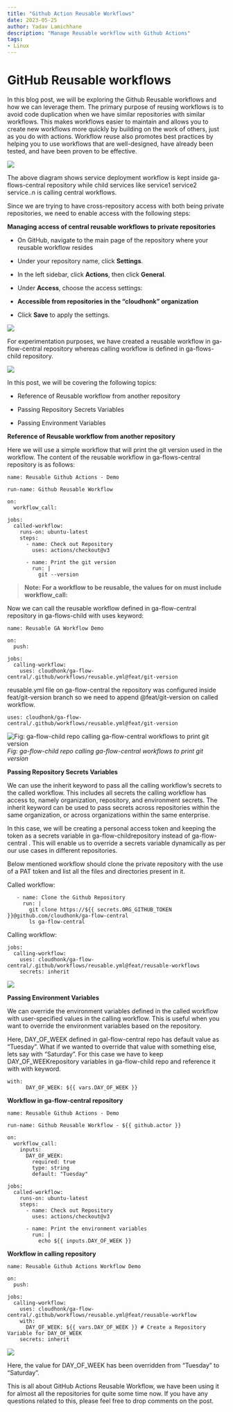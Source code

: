 ```yaml
---
title: "Github Action Reusable Workflows"
date: 2023-05-25
author: Yadav Lamichhane
description: "Manage Reusable workflow with Github Actions"
tags:
- Linux
---
```


# GitHub Reusable workflows

In this blog post, we will be exploring the Github Reusable workflows and how we can leverage them. The primary purpose of reusing workflows is to avoid code duplication when we have similar repositories with similar workflows. This makes workflows easier to maintain and allows you to create new workflows more quickly by building on the work of others, just as you do with actions. Workflow reuse also promotes best practices by helping you to use workflows that are well-designed, have already been tested, and have been proven to be effective.

![](https://cdn-images-1.medium.com/max/2462/1*8gQuw2Y5WnSkCN8HnJf7Ww.png)

The above diagram shows service deployment workflow is kept inside ga-flows-central repository while child services like service1 service2 service..n is calling central workflows.

Since we are trying to have cross-repository access with both being private repositories, we need to enable access with the following steps:

**Managing access of central reusable workflows to private repositories**

* On GitHub, navigate to the main page of the repository where your reusable workflow resides

* Under your repository name, click **Settings**.

* In the left sidebar, click **Actions**, then click **General**.

* Under **Access**, choose the access settings:

* **Accessible from repositories in the “cloudhonk” organization**

* Click **Save** to apply the settings.

![](https://cdn-images-1.medium.com/max/2000/1*6-7Jm41ZV-LhYAYMObfNHQ.png)

For experimentation purposes, we have created a reusable workflow in ga-flow-central repository whereas calling workflow is defined in ga-flows-child repository.

![](https://cdn-images-1.medium.com/max/2000/1*OVZObQqbUtGBGDVmUBMiRA.png)

In this post, we will be covering the following topics:

* Reference of Reusable workflow from another repository

* Passing Repository Secrets Variables

* Passing Environment Variables

**Reference of Reusable workflow from another repository**

Here we will use a simple workflow that will print the git version used in the workflow. The content of the reusable workflow in ga-flows-central repository is as follows:

    name: Reusable Github Actions - Demo

    run-name: Github Reusable Workflow

    on:
      workflow_call:

    jobs:
      called-workflow:
        runs-on: ubuntu-latest
        steps:
          - name: Check out Repository
            uses: actions/checkout@v3

          - name: Print the git version
            run: |
              git --version
> **Note: For a workflow to be reusable, the values for on must include workflow_call:**

Now we can call the reusable workflow defined in ga-flow-central repository in ga-flows-child with uses keyword:

    name: Reusable GA Workflow Demo

    on:
      push:

    jobs:
      calling-workflow:
        uses: cloudhonk/ga-flow-central/.github/workflows/reusable.yml@feat/git-version

reusable.yml file on ga-flow-central the repository was configured inside feat/git-version branch so we need to append @feat/git-version on called workflow.

    uses: cloudhonk/ga-flow-central/.github/workflows/reusable.yml@feat/git-version

![Fig: ga-flow-child repo calling ga-flow-central workflows to print git version](https://cdn-images-1.medium.com/max/2000/1*vUoG8jZ0bwetm0Ght5oRyQ.png)*Fig: ga-flow-child repo calling ga-flow-central workflows to print git version*

**Passing Repository Secrets Variables**

We can use the inherit keyword to pass all the calling workflow’s secrets to the called workflow. This includes all secrets the calling workflow has access to, namely organization, repository, and environment secrets. The inherit keyword can be used to pass secrets across repositories within the same organization, or across organizations within the same enterprise.

In this case, we will be creating a personal access token and keeping the token as a secrets variable in ga-flow-childrepository instead of ga-flow-central . This will enable us to override a secrets variable dynamically as per our use cases in different repositories.

Below mentioned workflow should clone the private repository with the use of a PAT token and list all the files and directories present in it.

Called workflow:

       - name: Clone the Github Repository
         run: |
           git clone https://${{ secrets.ORG_GITHUB_TOKEN }}@github.com/cloudhonk/ga-flow-central
           ls ga-flow-central

Calling workflow:

    jobs:
      calling-workflow:
        uses: cloudhonk/ga-flow-central/.github/workflows/reusable.yml@feat/reusable-workflows
        secrets: inherit

![](https://cdn-images-1.medium.com/max/2000/1*GurZd5fw__vho5fEANYEMg.png)

**Passing Environment Variables**

We can override the environment variables defined in the called workflow with user-specified values in the calling workflow. This is useful when you want to override the environment variables based on the repository.

Here, DAY_OF_WEEK defined in gal-flow-central repo has default value as “Tuesday”. What if we wanted to override that value with something else, lets say with “Saturday”. For this case we have to keep DAY_OF_WEEKrepository variables in ga-flow-child repo and reference it with with keyword.

    with:
          DAY_OF_WEEK: ${{ vars.DAY_OF_WEEK }}

**Workflow in ga-flow-central repository**

    name: Reusable Github Actions - Demo

    run-name: Github Reusable Workflow - ${{ github.actor }}

    on:
      workflow_call:
        inputs:
          DAY_OF_WEEK:
            required: true
            type: string
            default: "Tuesday"

    jobs:
      called-workflow:
        runs-on: ubuntu-latest
        steps:
          - name: Check out Repository
            uses: actions/checkout@v3

          - name: Print the environment variables
            run: |
              echo ${{ inputs.DAY_OF_WEEK }}

**Workflow in calling repository**

    name: Reusable Github Actions Workflow Demo

    on:
      push:

    jobs:
      calling-workflow:
        uses: cloudhonk/ga-flow-central/.github/workflows/reusable.yml@feat/reusable-workflow
        with:
          DAY_OF_WEEK: ${{ vars.DAY_OF_WEEK }} # Create a Repository Variable for DAY_OF_WEEK
        secrets: inherit

![](https://cdn-images-1.medium.com/max/2000/1*10uC_P0buy68yvoKafwmpA.png)

Here, the value for DAY_OF_WEEK has been overridden from “Tuesday” to “Saturday”.

This is all about GitHub Actions Reusable Workflow, we have been using it for almost all the repositories for quite some time now. If you have any questions related to this, please feel free to drop comments on the post.
